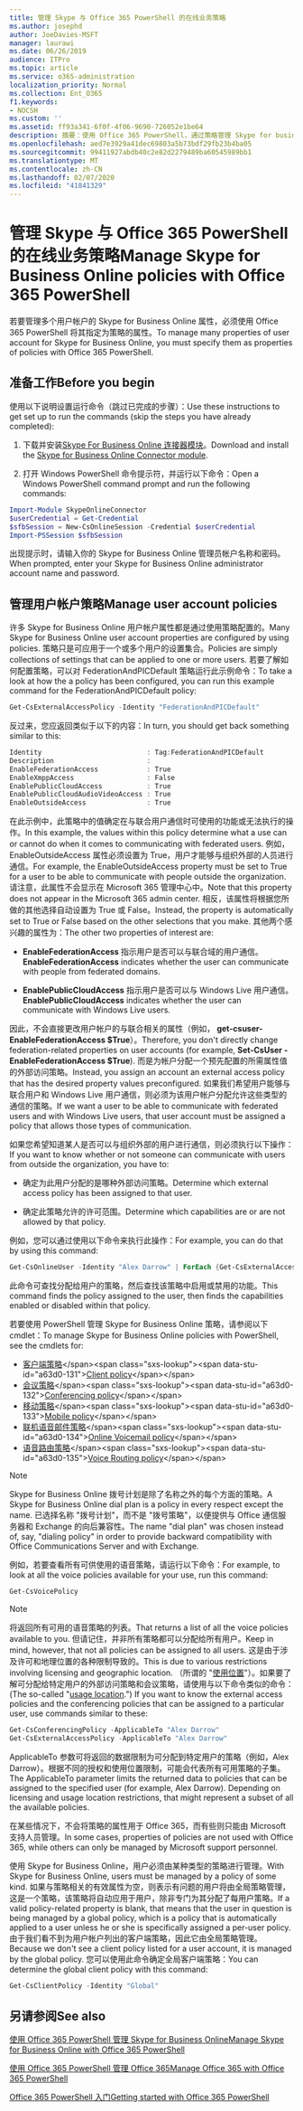 ```yaml
---
title: 管理 Skype 与 Office 365 PowerShell 的在线业务策略
ms.author: josephd
author: JoeDavies-MSFT
manager: laurawi
ms.date: 06/26/2019
audience: ITPro
ms.topic: article
ms.service: o365-administration
localization_priority: Normal
ms.collection: Ent_O365
f1.keywords:
- NOCSH
ms.custom: ''
ms.assetid: ff93a341-6f0f-4f06-9690-726052e1be64
description: 摘要：使用 Office 365 PowerShell，通过策略管理 Skype for business Online 用户帐户属性。
ms.openlocfilehash: aed7e3929a41dec69803a5b73bdf29fb23b4ba05
ms.sourcegitcommit: 99411927abdb40c2e82d2279489ba60545989bb1
ms.translationtype: MT
ms.contentlocale: zh-CN
ms.lasthandoff: 02/07/2020
ms.locfileid: "41841329"
---
```

# <a name="manage-skype-for-business-online-policies-with-office-365-powershell"></a><span data-ttu-id="a63d0-103">管理 Skype 与 Office 365 PowerShell 的在线业务策略</span><span class="sxs-lookup"><span data-stu-id="a63d0-103">Manage Skype for Business Online policies with Office 365 PowerShell</span></span>

<span data-ttu-id="a63d0-104">若要管理多个用户帐户的 Skype for Business Online 属性，必须使用 Office 365 PowerShell 将其指定为策略的属性。</span><span class="sxs-lookup"><span data-stu-id="a63d0-104">To manage many properties of user account for Skype for Business Online, you must specify them as properties of policies with Office 365 PowerShell.</span></span>
  
## <a name="before-you-begin"></a><span data-ttu-id="a63d0-105">准备工作</span><span class="sxs-lookup"><span data-stu-id="a63d0-105">Before you begin</span></span>

<span data-ttu-id="a63d0-106">使用以下说明设置运行命令（跳过已完成的步骤）：</span><span class="sxs-lookup"><span data-stu-id="a63d0-106">Use these instructions to get set up to run the commands (skip the steps you have already completed):</span></span>
  
1. <span data-ttu-id="a63d0-107">下载并安装[Skype For Business Online 连接器模块](https://www.microsoft.com/download/details.aspx?id=39366)。</span><span class="sxs-lookup"><span data-stu-id="a63d0-107">Download and install the [Skype for Business Online Connector module](https://www.microsoft.com/download/details.aspx?id=39366).</span></span>
    
2. <span data-ttu-id="a63d0-108">打开 Windows PowerShell 命令提示符，并运行以下命令：</span><span class="sxs-lookup"><span data-stu-id="a63d0-108">Open a Windows PowerShell command prompt and run the following commands:</span></span> 
    
```powershell
Import-Module SkypeOnlineConnector
$userCredential = Get-Credential
$sfbSession = New-CsOnlineSession -Credential $userCredential
Import-PSSession $sfbSession
  ```

<span data-ttu-id="a63d0-109">出现提示时，请输入你的 Skype for Business Online 管理员帐户名称和密码。</span><span class="sxs-lookup"><span data-stu-id="a63d0-109">When prompted, enter your Skype for Business Online administrator account name and password.</span></span>
    
## <a name="manage-user-account-policies"></a><span data-ttu-id="a63d0-110">管理用户帐户策略</span><span class="sxs-lookup"><span data-stu-id="a63d0-110">Manage user account policies</span></span>

<span data-ttu-id="a63d0-111">许多 Skype for Business Online 用户帐户属性都是通过使用策略配置的。</span><span class="sxs-lookup"><span data-stu-id="a63d0-111">Many Skype for Business Online user account properties are configured by using policies.</span></span> <span data-ttu-id="a63d0-112">策略只是可应用于一个或多个用户的设置集合。</span><span class="sxs-lookup"><span data-stu-id="a63d0-112">Policies are simply collections of settings that can be applied to one or more users.</span></span> <span data-ttu-id="a63d0-113">若要了解如何配置策略，可以对 FederationAndPICDefault 策略运行此示例命令：</span><span class="sxs-lookup"><span data-stu-id="a63d0-113">To take a look at how the a policy has been configured, you can run this example command for the FederationAndPICDefault policy:</span></span>
  
```powershell
Get-CsExternalAccessPolicy -Identity "FederationAndPICDefault"
```

<span data-ttu-id="a63d0-114">反过来，您应返回类似于以下的内容：</span><span class="sxs-lookup"><span data-stu-id="a63d0-114">In turn, you should get back something similar to this:</span></span>
  
```powershell
Identity                          : Tag:FederationAndPICDefault
Description                       :
EnableFederationAccess            : True
EnableXmppAccess                  : False
EnablePublicCloudAccess           : True
EnablePublicCloudAudioVideoAccess : True
EnableOutsideAccess               : True
```

<span data-ttu-id="a63d0-115">在此示例中，此策略中的值确定在与联合用户通信时可使用的功能或无法执行的操作。</span><span class="sxs-lookup"><span data-stu-id="a63d0-115">In this example, the values within this policy determine what a use can or cannot do when it comes to communicating with federated users.</span></span> <span data-ttu-id="a63d0-116">例如，EnableOutsideAccess 属性必须设置为 True，用户才能够与组织外部的人员进行通信。</span><span class="sxs-lookup"><span data-stu-id="a63d0-116">For example, the EnableOutsideAccess property must be set to True for a user to be able to communicate with people outside the organization.</span></span> <span data-ttu-id="a63d0-117">请注意，此属性不会显示在 Microsoft 365 管理中心中。</span><span class="sxs-lookup"><span data-stu-id="a63d0-117">Note that this property does not appear in the Microsoft 365 admin center.</span></span> <span data-ttu-id="a63d0-118">相反，该属性将根据您所做的其他选择自动设置为 True 或 False。</span><span class="sxs-lookup"><span data-stu-id="a63d0-118">Instead, the property is automatically set to True or False based on the other selections that you make.</span></span> <span data-ttu-id="a63d0-119">其他两个感兴趣的属性为：</span><span class="sxs-lookup"><span data-stu-id="a63d0-119">The other two properties of interest are:</span></span>
  
- <span data-ttu-id="a63d0-120">**EnableFederationAccess** 指示用户是否可以与联合域的用户通信。</span><span class="sxs-lookup"><span data-stu-id="a63d0-120">**EnableFederationAccess** indicates whether the user can communicate with people from federated domains.</span></span>
    
- <span data-ttu-id="a63d0-121">**EnablePublicCloudAccess** 指示用户是否可以与 Windows Live 用户通信。</span><span class="sxs-lookup"><span data-stu-id="a63d0-121">**EnablePublicCloudAccess** indicates whether the user can communicate with Windows Live users.</span></span>
    
<span data-ttu-id="a63d0-122">因此，不会直接更改用户帐户的与联合相关的属性（例如， **get-csuser-EnableFederationAccess $True**）。</span><span class="sxs-lookup"><span data-stu-id="a63d0-122">Therefore, you don't directly change federation-related properties on user accounts (for example, **Set-CsUser -EnableFederationAccess $True**).</span></span> <span data-ttu-id="a63d0-123">而是为帐户分配一个预先配置的所需属性值的外部访问策略。</span><span class="sxs-lookup"><span data-stu-id="a63d0-123">Instead, you assign an account an external access policy that has the desired property values preconfigured.</span></span> <span data-ttu-id="a63d0-124">如果我们希望用户能够与联合用户和 Windows Live 用户通信，则必须为该用户帐户分配允许这些类型的通信的策略。</span><span class="sxs-lookup"><span data-stu-id="a63d0-124">If we want a user to be able to communicate with federated users and with Windows Live users, that user account must be assigned a policy that allows those types of communication.</span></span>
  
<span data-ttu-id="a63d0-125">如果您希望知道某人是否可以与组织外部的用户进行通信，则必须执行以下操作：</span><span class="sxs-lookup"><span data-stu-id="a63d0-125">If you want to know whether or not someone can communicate with users from outside the organization, you have to:</span></span>
  
- <span data-ttu-id="a63d0-126">确定为此用户分配的是哪种外部访问策略。</span><span class="sxs-lookup"><span data-stu-id="a63d0-126">Determine which external access policy has been assigned to that user.</span></span>
    
- <span data-ttu-id="a63d0-127">确定此策略允许的许可范围。</span><span class="sxs-lookup"><span data-stu-id="a63d0-127">Determine which capabilities are or are not allowed by that policy.</span></span>
    
<span data-ttu-id="a63d0-128">例如，您可以通过使用以下命令来执行此操作：</span><span class="sxs-lookup"><span data-stu-id="a63d0-128">For example, you can do that by using this command:</span></span>
  
```powershell
Get-CsOnlineUser -Identity "Alex Darrow" | ForEach {Get-CsExternalAccessPolicy -Identity $_.ExternalAccessPolicy}
```

<span data-ttu-id="a63d0-129">此命令可查找分配给用户的策略，然后查找该策略中启用或禁用的功能。</span><span class="sxs-lookup"><span data-stu-id="a63d0-129">This command finds the policy assigned to the user, then finds the capabilities enabled or disabled within that policy.</span></span>
  
<span data-ttu-id="a63d0-130">若要使用 PowerShell 管理 Skype for Business Online 策略，请参阅以下 cmdlet：</span><span class="sxs-lookup"><span data-stu-id="a63d0-130">To manage Skype for Business Online policies with PowerShell, see the cmdlets for:</span></span>

- <span data-ttu-id="a63d0-131">[客户端策略](https://docs.microsoft.com/previous-versions//mt228132(v=technet.10)#client-policy-cmdlets)</span><span class="sxs-lookup"><span data-stu-id="a63d0-131">[Client policy](https://docs.microsoft.com/previous-versions//mt228132(v=technet.10)#client-policy-cmdlets)</span></span>
- <span data-ttu-id="a63d0-132">[会议策略](https://docs.microsoft.com/previous-versions//mt228132(v=technet.10)#conferencing-policy-cmdlets)</span><span class="sxs-lookup"><span data-stu-id="a63d0-132">[Conferencing policy](https://docs.microsoft.com/previous-versions//mt228132(v=technet.10)#conferencing-policy-cmdlets)</span></span>
- <span data-ttu-id="a63d0-133">[移动策略](https://docs.microsoft.com/previous-versions//mt228132(v=technet.10)#mobile-policy-cmdlets)</span><span class="sxs-lookup"><span data-stu-id="a63d0-133">[Mobile policy](https://docs.microsoft.com/previous-versions//mt228132(v=technet.10)#mobile-policy-cmdlets)</span></span>
- <span data-ttu-id="a63d0-134">[联机语音邮件策略](https://docs.microsoft.com/previous-versions//mt228132(v=technet.10)#online-voicemail-policy-cmdlets)</span><span class="sxs-lookup"><span data-stu-id="a63d0-134">[Online Voicemail policy](https://docs.microsoft.com/previous-versions//mt228132(v=technet.10)#online-voicemail-policy-cmdlets)</span></span>
- <span data-ttu-id="a63d0-135">[语音路由策略](https://docs.microsoft.com/previous-versions//mt228132(v=technet.10)#voice-routing-policy-cmdlets)</span><span class="sxs-lookup"><span data-stu-id="a63d0-135">[Voice Routing policy](https://docs.microsoft.com/previous-versions//mt228132(v=technet.10)#voice-routing-policy-cmdlets)</span></span>


> [!NOTE]
> <span data-ttu-id="a63d0-136">Skype for Business Online 拨号计划是除了名称之外的每个方面的策略。</span><span class="sxs-lookup"><span data-stu-id="a63d0-136">A Skype for Business Online dial plan is a policy in every respect except the name.</span></span> <span data-ttu-id="a63d0-137">已选择名称 "拨号计划"，而不是 "拨号策略"，以便提供与 Office 通信服务器和 Exchange 的向后兼容性。</span><span class="sxs-lookup"><span data-stu-id="a63d0-137">The name "dial plan" was chosen instead of, say, "dialing policy" in order to provide backward compatibility with Office Communications Server and with Exchange.</span></span> 
  
<span data-ttu-id="a63d0-138">例如，若要查看所有可供使用的语音策略，请运行以下命令：</span><span class="sxs-lookup"><span data-stu-id="a63d0-138">For example, to look at all the voice policies available for your use, run this command:</span></span>
  
```powershell
Get-CsVoicePolicy
```

> [!NOTE]
> <span data-ttu-id="a63d0-139">将返回所有可用的语音策略的列表。</span><span class="sxs-lookup"><span data-stu-id="a63d0-139">That returns a list of all the voice policies available to you.</span></span> <span data-ttu-id="a63d0-140">但请记住，并非所有策略都可以分配给所有用户。</span><span class="sxs-lookup"><span data-stu-id="a63d0-140">Keep in mind, however, that not all policies can be assigned to all users.</span></span> <span data-ttu-id="a63d0-141">这是由于涉及许可和地理位置的各种限制导致的。</span><span class="sxs-lookup"><span data-stu-id="a63d0-141">This is due to various restrictions involving licensing and geographic location.</span></span> <span data-ttu-id="a63d0-142">（所谓的 "[使用位置](https://msdn.microsoft.com/library/azure/dn194136.aspx)"）。如果要了解可分配给特定用户的外部访问策略和会议策略，请使用与以下命令类似的命令：</span><span class="sxs-lookup"><span data-stu-id="a63d0-142">(The so-called "[usage location](https://msdn.microsoft.com/library/azure/dn194136.aspx).") If you want to know the external access policies and the conferencing policies that can be assigned to a particular user, use commands similar to these:</span></span> 

```powershell
Get-CsConferencingPolicy -ApplicableTo "Alex Darrow"
Get-CsExternalAccessPolicy -ApplicableTo "Alex Darrow"
```

<span data-ttu-id="a63d0-p106">ApplicableTo 参数可将返回的数据限制为可分配到特定用户的策略（例如，Alex Darrow）。根据不同的授权和使用位置限制，可能会代表所有可用策略的子集。</span><span class="sxs-lookup"><span data-stu-id="a63d0-p106">The ApplicableTo parameter limits the returned data to policies that can be assigned to the specified user (for example, Alex Darrow). Depending on licensing and usage location restrictions, that might represent a subset of all the available policies.</span></span> 
  
<span data-ttu-id="a63d0-145">在某些情况下，不会将策略的属性用于 Office 365，而有些则只能由 Microsoft 支持人员管理。</span><span class="sxs-lookup"><span data-stu-id="a63d0-145">In some cases, properties of policies are not used with Office 365, while others can only be managed by Microsoft support personnel.</span></span> 
  
<span data-ttu-id="a63d0-146">使用 Skype for Business Online，用户必须由某种类型的策略进行管理。</span><span class="sxs-lookup"><span data-stu-id="a63d0-146">With Skype for Business Online, users must be managed by a policy of some kind.</span></span> <span data-ttu-id="a63d0-147">如果与策略相关的有效属性为空，则表示有问题的用户将由全局策略管理，这是一个策略，该策略将自动应用于用户，除非专门为其分配了每用户策略。</span><span class="sxs-lookup"><span data-stu-id="a63d0-147">If a valid policy-related property is blank, that means that the user in question is being managed by a global policy, which is a policy that is automatically applied to a user unless he or she is specifically assigned a per-user policy.</span></span> <span data-ttu-id="a63d0-148">由于我们看不到为用户帐户列出的客户端策略，因此它由全局策略管理。</span><span class="sxs-lookup"><span data-stu-id="a63d0-148">Because we don't see a client policy listed for a user account, it is managed by the global policy.</span></span> <span data-ttu-id="a63d0-149">您可以使用此命令确定全局客户端策略：</span><span class="sxs-lookup"><span data-stu-id="a63d0-149">You can determine the global client policy with this command:</span></span>
  
```powershell
Get-CsClientPolicy -Identity "Global"
```

## <a name="see-also"></a><span data-ttu-id="a63d0-150">另请参阅</span><span class="sxs-lookup"><span data-stu-id="a63d0-150">See also</span></span>

[<span data-ttu-id="a63d0-151">使用 Office 365 PowerShell 管理 Skype for Business Online</span><span class="sxs-lookup"><span data-stu-id="a63d0-151">Manage Skype for Business Online with Office 365 PowerShell</span></span>](manage-skype-for-business-online-with-office-365-powershell.md)
  
[<span data-ttu-id="a63d0-152">使用 Office 365 PowerShell 管理 Office 365</span><span class="sxs-lookup"><span data-stu-id="a63d0-152">Manage Office 365 with Office 365 PowerShell</span></span>](manage-office-365-with-office-365-powershell.md)
  
[<span data-ttu-id="a63d0-153">Office 365 PowerShell 入门</span><span class="sxs-lookup"><span data-stu-id="a63d0-153">Getting started with Office 365 PowerShell</span></span>](getting-started-with-office-365-powershell.md)

